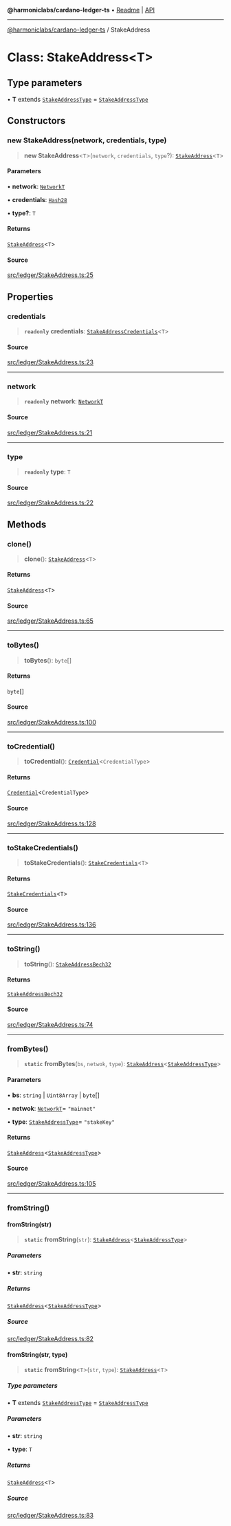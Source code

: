 **@harmoniclabs/cardano-ledger-ts** • [Readme](../README.md) \| [API](../globals.md)

***

[@harmoniclabs/cardano-ledger-ts](../README.md) / StakeAddress

# Class: StakeAddress\<T\>

## Type parameters

• **T** extends [`StakeAddressType`](../type-aliases/StakeAddressType.md) = [`StakeAddressType`](../type-aliases/StakeAddressType.md)

## Constructors

### new StakeAddress(network, credentials, type)

> **new StakeAddress**\<`T`\>(`network`, `credentials`, `type`?): [`StakeAddress`](StakeAddress.md)\<`T`\>

#### Parameters

• **network**: [`NetworkT`](../type-aliases/NetworkT.md)

• **credentials**: [`Hash28`](Hash28.md)

• **type?**: `T`

#### Returns

[`StakeAddress`](StakeAddress.md)\<`T`\>

#### Source

[src/ledger/StakeAddress.ts:25](https://github.com/HarmonicLabs/cardano-ledger-ts/blob/d1659b0/src/ledger/StakeAddress.ts#L25)

## Properties

### credentials

> **`readonly`** **credentials**: [`StakeAddressCredentials`](../type-aliases/StakeAddressCredentials.md)\<`T`\>

#### Source

[src/ledger/StakeAddress.ts:23](https://github.com/HarmonicLabs/cardano-ledger-ts/blob/d1659b0/src/ledger/StakeAddress.ts#L23)

***

### network

> **`readonly`** **network**: [`NetworkT`](../type-aliases/NetworkT.md)

#### Source

[src/ledger/StakeAddress.ts:21](https://github.com/HarmonicLabs/cardano-ledger-ts/blob/d1659b0/src/ledger/StakeAddress.ts#L21)

***

### type

> **`readonly`** **type**: `T`

#### Source

[src/ledger/StakeAddress.ts:22](https://github.com/HarmonicLabs/cardano-ledger-ts/blob/d1659b0/src/ledger/StakeAddress.ts#L22)

## Methods

### clone()

> **clone**(): [`StakeAddress`](StakeAddress.md)\<`T`\>

#### Returns

[`StakeAddress`](StakeAddress.md)\<`T`\>

#### Source

[src/ledger/StakeAddress.ts:65](https://github.com/HarmonicLabs/cardano-ledger-ts/blob/d1659b0/src/ledger/StakeAddress.ts#L65)

***

### toBytes()

> **toBytes**(): `byte`[]

#### Returns

`byte`[]

#### Source

[src/ledger/StakeAddress.ts:100](https://github.com/HarmonicLabs/cardano-ledger-ts/blob/d1659b0/src/ledger/StakeAddress.ts#L100)

***

### toCredential()

> **toCredential**(): [`Credential`](Credential.md)\<`CredentialType`\>

#### Returns

[`Credential`](Credential.md)\<`CredentialType`\>

#### Source

[src/ledger/StakeAddress.ts:128](https://github.com/HarmonicLabs/cardano-ledger-ts/blob/d1659b0/src/ledger/StakeAddress.ts#L128)

***

### toStakeCredentials()

> **toStakeCredentials**(): [`StakeCredentials`](StakeCredentials.md)\<`T`\>

#### Returns

[`StakeCredentials`](StakeCredentials.md)\<`T`\>

#### Source

[src/ledger/StakeAddress.ts:136](https://github.com/HarmonicLabs/cardano-ledger-ts/blob/d1659b0/src/ledger/StakeAddress.ts#L136)

***

### toString()

> **toString**(): [`StakeAddressBech32`](../type-aliases/StakeAddressBech32.md)

#### Returns

[`StakeAddressBech32`](../type-aliases/StakeAddressBech32.md)

#### Source

[src/ledger/StakeAddress.ts:74](https://github.com/HarmonicLabs/cardano-ledger-ts/blob/d1659b0/src/ledger/StakeAddress.ts#L74)

***

### fromBytes()

> **`static`** **fromBytes**(`bs`, `netwok`, `type`): [`StakeAddress`](StakeAddress.md)\<[`StakeAddressType`](../type-aliases/StakeAddressType.md)\>

#### Parameters

• **bs**: `string` \| `Uint8Array` \| `byte`[]

• **netwok**: [`NetworkT`](../type-aliases/NetworkT.md)= `"mainnet"`

• **type**: [`StakeAddressType`](../type-aliases/StakeAddressType.md)= `"stakeKey"`

#### Returns

[`StakeAddress`](StakeAddress.md)\<[`StakeAddressType`](../type-aliases/StakeAddressType.md)\>

#### Source

[src/ledger/StakeAddress.ts:105](https://github.com/HarmonicLabs/cardano-ledger-ts/blob/d1659b0/src/ledger/StakeAddress.ts#L105)

***

### fromString()

#### fromString(str)

> **`static`** **fromString**(`str`): [`StakeAddress`](StakeAddress.md)\<[`StakeAddressType`](../type-aliases/StakeAddressType.md)\>

##### Parameters

• **str**: `string`

##### Returns

[`StakeAddress`](StakeAddress.md)\<[`StakeAddressType`](../type-aliases/StakeAddressType.md)\>

##### Source

[src/ledger/StakeAddress.ts:82](https://github.com/HarmonicLabs/cardano-ledger-ts/blob/d1659b0/src/ledger/StakeAddress.ts#L82)

#### fromString(str, type)

> **`static`** **fromString**\<`T`\>(`str`, `type`): [`StakeAddress`](StakeAddress.md)\<`T`\>

##### Type parameters

• **T** extends [`StakeAddressType`](../type-aliases/StakeAddressType.md) = [`StakeAddressType`](../type-aliases/StakeAddressType.md)

##### Parameters

• **str**: `string`

• **type**: `T`

##### Returns

[`StakeAddress`](StakeAddress.md)\<`T`\>

##### Source

[src/ledger/StakeAddress.ts:83](https://github.com/HarmonicLabs/cardano-ledger-ts/blob/d1659b0/src/ledger/StakeAddress.ts#L83)
